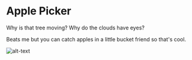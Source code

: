 # Apple Picker
Why is that tree moving?
Why do the clouds have eyes?


Beats me but you can catch apples in a little bucket friend so that's cool.

![alt-text](https://github.com/ArcadeMissile/GameDevAssignments/raw/master/ApplePicker/gameplay.gif "Gameplay gif")
